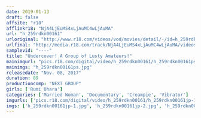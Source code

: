 ```yaml
---
date: 2019-01-13
draft: false
affsite: "r18"
afflinkr18: "NjA4LjEuMS4xLjAuMC4wLjAuMA"
url: "h_259rdkn00161"
urloriginal: "http://www.r18.com/videos/vod/movies/detail/-/id=h_259rdkn00161"
urlfinal: "http://media.r18.com/track/NjA4LjEuMS4xLjAuMC4wLjAuMA/videos/vod/movies/detail/-/id=h_259rdkn00161"
samplevid: "----"
title: "Undercover! A Group of Lusty Amateurs!"
mainimgurl: "pics.r18.com/digital/video/h_259rdkn00161/h_259rdkn00161ps.jpg"
mainimgs: "h_259rdkn00161ps.jpg"
releasedate: "Nov. 08, 2017"
duration: 89
productioncomp: "NEXT GROUP"
girls: ['Rumi Ohara']
categories: ['Married Woman', 'Documentary', 'Creampie', 'Vibrator']
imgurls: ['pics.r18.com/digital/video/h_259rdkn00161/h_259rdkn00161jp-1.jpg', 'pics.r18.com/digital/video/h_259rdkn00161/h_259rdkn00161jp-2.jpg', 'pics.r18.com/digital/video/h_259rdkn00161/h_259rdkn00161jp-3.jpg', 'pics.r18.com/digital/video/h_259rdkn00161/h_259rdkn00161jp-4.jpg', 'pics.r18.com/digital/video/h_259rdkn00161/h_259rdkn00161jp-5.jpg', 'pics.r18.com/digital/video/h_259rdkn00161/h_259rdkn00161jp-6.jpg', 'pics.r18.com/digital/video/h_259rdkn00161/h_259rdkn00161jp-7.jpg', 'pics.r18.com/digital/video/h_259rdkn00161/h_259rdkn00161jp-8.jpg', 'pics.r18.com/digital/video/h_259rdkn00161/h_259rdkn00161jp-9.jpg', 'pics.r18.com/digital/video/h_259rdkn00161/h_259rdkn00161jp-10.jpg', 'pics.r18.com/digital/video/h_259rdkn00161/h_259rdkn00161jp-11.jpg', 'pics.r18.com/digital/video/h_259rdkn00161/h_259rdkn00161jp-12.jpg', 'pics.r18.com/digital/video/h_259rdkn00161/h_259rdkn00161jp-13.jpg', 'pics.r18.com/digital/video/h_259rdkn00161/h_259rdkn00161jp-14.jpg', 'pics.r18.com/digital/video/h_259rdkn00161/h_259rdkn00161jp-15.jpg', 'pics.r18.com/digital/video/h_259rdkn00161/h_259rdkn00161jp-16.jpg', 'pics.r18.com/digital/video/h_259rdkn00161/h_259rdkn00161jp-17.jpg', 'pics.r18.com/digital/video/h_259rdkn00161/h_259rdkn00161jp-18.jpg', 'pics.r18.com/digital/video/h_259rdkn00161/h_259rdkn00161jp-19.jpg', 'pics.r18.com/digital/video/h_259rdkn00161/h_259rdkn00161jp-20.jpg']
imgs: ['h_259rdkn00161jp-1.jpg', 'h_259rdkn00161jp-2.jpg', 'h_259rdkn00161jp-3.jpg', 'h_259rdkn00161jp-4.jpg', 'h_259rdkn00161jp-5.jpg', 'h_259rdkn00161jp-6.jpg', 'h_259rdkn00161jp-7.jpg', 'h_259rdkn00161jp-8.jpg', 'h_259rdkn00161jp-9.jpg', 'h_259rdkn00161jp-10.jpg', 'h_259rdkn00161jp-11.jpg', 'h_259rdkn00161jp-12.jpg', 'h_259rdkn00161jp-13.jpg', 'h_259rdkn00161jp-14.jpg', 'h_259rdkn00161jp-15.jpg', 'h_259rdkn00161jp-16.jpg', 'h_259rdkn00161jp-17.jpg', 'h_259rdkn00161jp-18.jpg', 'h_259rdkn00161jp-19.jpg', 'h_259rdkn00161jp-20.jpg']
---
```

